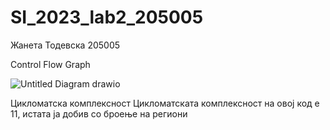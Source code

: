 # SI_2023_lab2_205005

Жанета Тодевска 205005


Control Flow Graph

![Untitled Diagram drawio](https://github.com/zaneta88/SI_2023_lab2_205005/assets/128233119/4de69f94-3180-453d-ab96-b2597a9149fa)

Цикломатска комплексност
Цикломатската комплексност на овој код е 11, истата ја добив со броење на региони

